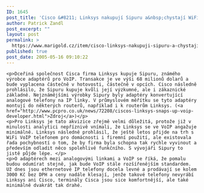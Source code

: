 ```yaml
---
ID: 1645
post_title: 'Cisco &#8211; Linksys nakupují Sipuru a&nbsp;chystají WiFi telefon'
author: Patrick Zandl
post_excerpt: ""
layout: post
permalink: >
  https://www.marigold.cz/item/cisco-linksys-nakupuji-sipuru-a-chystaji-wifi-telefon
published: true
post_date: 2005-05-16 09:10:22
---
```

	<p>Dceřiná společnost Cisca firma Linksys kupuje Sipuru, známého výrobce adaptérů pro VoIP. Transakce je ve výši 68 milionů dolarů a bude vyplacena částečně v hotovosti, částečně v opcích. Cisco následně prohlásilo, že Sipuru kupuje kvůli její výzkumné, ale i zákaznické základně. Nejznámějšími výrobky Sipury byly adaptéry konvertující analogové telefony na IP linky. V průmyslovém měřítku se tyto adaptéry montují do některých routerů, například i k routerům Linksys. (<a href="http://www.pcpro.co.uk/news/72208/ciscos-linksys-snaps-up-voip-developer.html">Zdroj</a>)</p>
	<p>Pro Linksys je tato akvizice zřejmě velmi důležitá, protože již v minulosti analytici nepříznivě vnímali, že Linksys se ve VoIP angažuje minimálně. Linksys následně prohlásil, že ještě letos přijde na trh s WiFi VoIP telefonem pro domácnosti i firemní použití, ale existovala řada pochybností o tom, že by firma byla schopna tak rychle vyvinout a především odladit něco spolehlivě funkčního. S vývojáři Sipury to jistě půjde lépe. </p>
	<p>O adaptérech mezi analogovými linkami a VoIP se říká, že pomalu budou odumírat stejně, jak bude VoIP stále rozšířenějším standardem. Už dnes jsou ethernetové IP telefony docela levné a prodávají se kolem 3000 Kč bez DPH a ceny nadále klesají, jenže takové telefony nevyrábí Linksys ani Cisco, terminály Cisca jsou sice komfortnější, ale také minimálně dvakrát tak drahé.
</p>